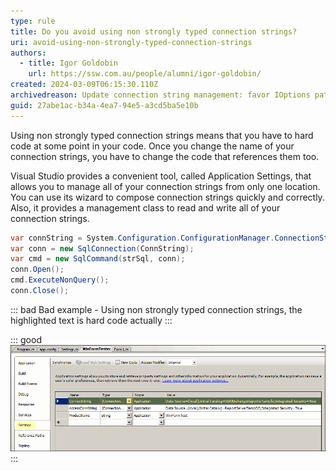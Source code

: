 ```yaml
---
type: rule
title: Do you avoid using non strongly typed connection strings?
uri: avoid-using-non-strongly-typed-connection-strings
authors:
  - title: Igor Goldobin
    url: https://ssw.com.au/people/alumni/igor-goldobin/
created: 2024-03-09T06:15:30.110Z
archivedreason: Update connection string management: favor IOptions pattern over Visual Studio's Application Settings. Offers robust, flexible config in .NET Core, aligning with modern development practices. Refer to Microsoft's IOptions pattern in .NET documentation for implementation guidance.
guid: 27abe1ac-b34a-4ea7-94e5-a3cd5ba5e10b
---
```

Using non strongly typed connection strings means that you have to hard code at some point in your code. Once you change the name of your connection strings, you have to change the code that references them too.

Visual Studio provides a convenient tool, called Application Settings, that allows you to manage all of your connection strings from only one location. You can use its wizard to compose connection strings quickly and correctly. Also, it provides a management class to read and write all of your connection strings.

<!--endintro-->

```cs
var connString = System.Configuration.ConfigurationManager.ConnectionStrings["MyProj.Properties.Settings.ConnectString"].ToString();
var conn = new SqlConnection(ConnString);
var cmd = new SqlCommand(strSql, conn);
conn.Open();
cmd.ExecuteNonQuery();
conn.Close();
```

::: bad
Bad example - Using non strongly typed connection strings, the highlighted text is hard code actually
:::

::: good
![Figure: Good example - Using Application Settings to configure connection strings](conn.gif)
:::
